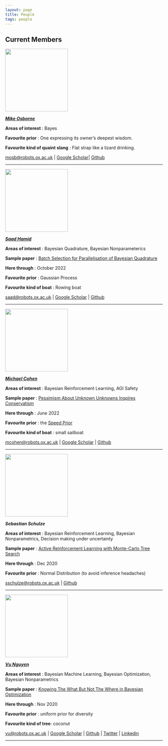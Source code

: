 ```yaml
---
layout: page
title: People
tags: people
---
```


## Current Members

<img src="../public/image/oval.png" width="200">

[***Mike Osborne***](http://www.robots.ox.ac.uk/~mosb)

**Areas of interest** : Bayes

**Favourite prior** : One expressing its owner’s deepest wisdom. 

**Favourite kind of quaint slang** : Flat strap like a lizard drinking. 

 mosb@robots.ox.ac.uk \| [Google Scholar](https://scholar.google.co.uk/citations?user=iTNcAakAAAAJ)\| [Github](https://github.com/mosb)

---

<img src="../public/image/saadhamid.jpg" width="200">

[***Saad Hamid***]()

**Areas of interest** : Bayesian Quadrature, Bayesian Nonparameterics

**Sample paper** : [Batch Selection for Parallelisation of Bayesian Quadrature](https://arxiv.org/pdf/1812.01553.pdf)

**Here through** : October 2022

**Favourite prior** : Gaussian Process

**Favourite kind of boat** : Rowing boat

saad@robots.ox.ac.uk \| [Google Scholar](https://scholar.google.com/citations?user=sl1V0T4AAAAJ) \| [Github](https://github.com/saadhamid96) 

---

<img src="../public/image/michaelcohen.jpg" width="200">

[***Michael Cohen***](https://www.michael-k-cohen.com)

**Areas of interest** : Bayesian Reinforcement Learning, AGI Safety

**Sample paper** : [Pessimism About Unknown Unknowns Inspires Conservatism](https://pdfs.semanticscholar.org/cece/bc0c325a9fc58e78d82a42c8b3f2d9bce769.pdf)

**Here through** : June 2022

**Favourite prior** : the [Speed Prior](https://arxiv.org/abs/1604.03343)

**Favourite kind of boat** : small sailboat

mcohen@robots.ox.ac.uk \| [Google Scholar](https://scholar.google.com/citations?user=dwwuO3UAAAAJ&hl=en) \| [Github](https://github.com/mkc1000/)

---

<img src="../public/image/SebSchulze.jpg" width="200">

***Sebastian Schulze***

**Areas of interest** : Bayesian Reinforcement Learning, Bayesian Nonparametrics, Decision making under uncertainty

**Sample paper** : [Active Reinforcement Learning with Monte-Carlo Tree Search](https://arxiv.org/abs/1803.04926)

**Here through** : Dec 2020

**Favourite prior** : Normal Distribution (to avoid inference headaches)

sschulze@robots.ox.ac.uk \| [Github](https://github.com/BastiSchulze) 

---

<img src="../public/image/VuNguyen.jpg" width="200">

[***Vu Nguyen***](http://ntienvu.github.io/)

**Areas of interest** : Bayesian Machine Learning, Bayesian Optimization, Bayesian Nonparametrics

**Sample paper** : [Knowing The What But Not The Where in Bayesian Optimization](https://arxiv.org/pdf/1905.02685.pdf)

**Here through** : Nov 2020

**Favourite prior** : uniform prior for diversity

**Favourite kind of tree**: coconut

vu@robots.ox.ac.uk \| [Google Scholar](https://scholar.google.com.au/citations?user=5RQyC9cAAAAJ&hl=en) \| [Github](https://github.com/ntienvu) \| [Twitter](https://twitter.com/nguyentienvu) \| [Linkedin](https://www.linkedin.com/in/tienvunguyen/)

---







<!-- ## Left Us in etc. -->


<!-- ## Left Us in 2021 -->

<!-- ## Left Us in 2020 -->
